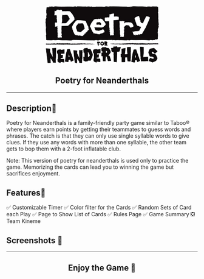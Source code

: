 <p align="center"><a href="https://ggwepq.github.io/CavemanPoetry"><img src="https://github.com/Ggwepq/CavemanPoetry/blob/master/asset/images/caveman-poetry-logo.png?raw=true" width="300" alt="Poetry for Neanderthals"></a></p>
<h2 align="center">Poetry for Neanderthals</h2>

***

## Description💬
Poetry for Neanderthals is a family-friendly party game similar to Taboo® where players earn points by getting their teammates to guess words and phrases. The catch is that they can only use single syllable words to give clues. If they use any words with more than one syllable, the other team gets to bop them with a 2-foot inflatable club.

Note: This version of poetry for neanderthals is used only to practice the game. Memorizing the cards can lead you to winning the game but sacrifices enjoyment.

## Features🗿
✅ Customizable Timer
✅ Color filter for the Cards
✅ Random Sets of Card each Play
✅ Page to Show List of Cards
✅ Rules Page
✅ Game Summary
❎ Team Kineme

## Screenshots 👀


***

<h2 align="center">Enjoy the Game 🤗</h2>
